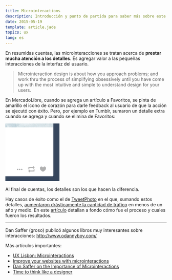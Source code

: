 ```yaml
---
title: Microinteractions
description: Introducción y punto de partida para saber más sobre este patrón de diseño.
date: 2015-05-19
template: article.jade
topics: ux
lang: es
---
```


En resumidas cuentas, las microinteracciones se tratan acerca de **prestar mucha atención a los detalles**. Es agregar valor a las pequeñas interacciones de la interfaz del usuario.

> Microinteraction design is about how you approach problems; and work thru the process of simplifying obsessively until you have come up with the most intuitive and simple to understand design for your users.

En MercadoLibre, cuando se agrega un artículo a Favoritos, se pinta de amarillo el icono de corazón para darle feedback al usuario de que la acción se ejecutó con éxito. Pero, por ejemplo en Tumblr, sumaron un detalle extra cuando se agrega y cuando se elimina de Favoritos:

![Favoritos en Tumblr](fav.gif)

Al final de cuentas, los detalles son los que hacen la diferencia.

Hay casos de éxito como el de [TweetPhoto](http://tweetphoto.com) en el que, sumando estos detalles, [aumentaron drásticamente la cantidad de tráfico](http://www.dtelepathy.com/blog/business/how-microinteractions-grew-our-traffic-to-over-42-million-monthly-visitors-in-under-18-months) en menos de un año y medio. En este [artículo](http://www.dtelepathy.com/blog/business/how-microinteractions-grew-our-traffic-to-over-42-million-monthly-visitors-in-under-18-months) detallan a fondo cómo fue el proceso y cuales fueron los resultados.

---

Dan Saffer (groso) publicó algunos libros muy interesantes sobre interacciones: http://www.odannyboy.com/

Más artículos importantes:

- [UX Lisbon: Microinteractions](http://www.lukew.com/ff/entry.asp?1726)
- [Improve your websites with microinteractions](http://www.creativebloq.com/web-design/improve-your-site-microinteractions-10134906)
- [Dan Saffer on the Importance of Microinteractions](http://www.dtelepathy.com/blog/design/dan-saffer-on-the-importance-of-microinteractions)
- [Time to think
like a designer](http://smartdesignworldwide.com/thinking/digital-experiences/microinteractions-chap4-feedback/)
